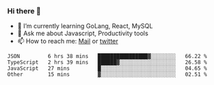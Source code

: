 ### Hi there 👋

- 🌱 I’m currently learning GoLang, React, MySQL
- 💬 Ask me about Javascript, Productivity tools 
- 📫 How to reach me: [Mail](mailto:kvaishak47@gmail.com) or [twitter](https://twitter.com/kvaish4k)

<!--START_SECTION:waka-->
```text
JSON         6 hrs 38 mins   ████████████████▓░░░░░░░░   66.22 % 
TypeScript   2 hrs 39 mins   ██████▓░░░░░░░░░░░░░░░░░░   26.58 % 
JavaScript   27 mins         █░░░░░░░░░░░░░░░░░░░░░░░░   04.65 % 
Other        15 mins         ▓░░░░░░░░░░░░░░░░░░░░░░░░   02.51 % 
```
<!--END_SECTION:waka-->
